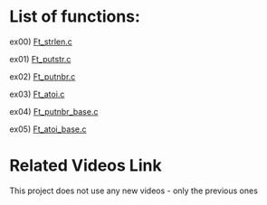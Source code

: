# List of functions:

ex00) [Ft_strlen.c](./ex00/ft_strlen.c)

ex01) [Ft_putstr.c](./ex01/ft_putstr.c)

ex02) [Ft_putnbr.c](./ex02/ft_putnbr.c)

ex03) [Ft_atoi.c](https://github.com/Ysoroko/19piscine2020/blob/main/C/C04/ex03/ft_atoi.c)

ex04) [Ft_putnbr_base.c](./ex03/ft_putnbr_base.c)

ex05) [Ft_atoi_base.c](./ex04/ft_atoi_base.c)

# Related Videos Link

This project does not use any new videos - only the previous ones
